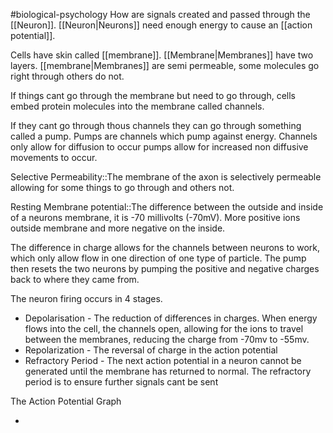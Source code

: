 #biological-psychology
How are signals created and passed through the [[Neuron]]. [[Neuron|Neurons]] need enough energy to cause an [[action potential]]. 

Cells have skin called [[membrane]]. [[Membrane|Membranes]] have two layers. [[membrane|Membranes]] are semi permeable, some molecules go right through others do not.

If things cant go through the membrane but need to go through, cells embed protein molecules into the membrane called channels. 

If they cant go through thous channels they can go through something called a pump. Pumps are channels which pump against energy. Channels only allow for diffusion to occur pumps allow for increased non diffusive movements to occur. 

Selective Permeability::The membrane of the axon is selectively permeable allowing for some things to go through and others not.
<!--SR:!2023-12-21,3,250-->

Resting Membrane potential::The difference between the outside and inside of a neurons membrane, it is -70 millivolts (-70mV). More positive ions outside membrane and more negative on the inside.
<!--SR:!2023-12-21,3,250-->

The difference in charge allows for the channels between neurons to work, which only allow flow in one direction of one type of particle. The pump then resets the two neurons by pumping the positive and negative charges back to where they came from.


The neuron firing occurs in 4 stages.
- Depolarisation - The reduction of differences in charges. When energy flows into the cell, the channels open, allowing for the ions to travel between the membranes, reducing the charge from -70mv to -55mv.
- Repolarization - The reversal of charge in the action potential
- Refractory Period - The next action potential in a neuron cannot be generated until the membrane has returned to normal. The refractory period is to ensure further signals cant be sent

The Action Potential Graph

- 